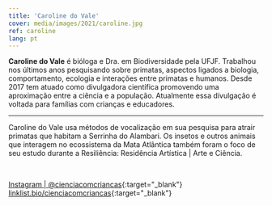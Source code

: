 ```yaml
---
title: 'Caroline do Vale'
cover: media/images/2021/caroline.jpg
ref: caroline
lang: pt
---
```


**Caroline do Vale** é bióloga e Dra. em Biodiversidade pela UFJF. Trabalhou nos últimos anos pesquisando sobre primatas, aspectos ligados a biologia, comportamento, ecologia e interações entre primatas e humanos. Desde 2017 tem atuado como divulgadora científica promovendo uma aproximação entre a ciência e a população. Atualmente essa divulgação é voltada para famílias com crianças e educadores.

---

Caroline do Vale usa métodos de vocalização em sua pesquisa para atrair primatas que habitam a Serrinha do Alambari. Os insetos e outros animais que interagem no ecossistema da Mata Atlântica também foram o foco de seu estudo durante a Resiliência: Residência Artística | Arte e Ciência.

<br>


[Instagram | @cienciacomcriancas](https://www.instagram.com/cienciacomcriancas/){:target="_blank"}
<br>
[linklist.bio/cienciacomcriancas](https://linklist.bio/cienciacomcriancas){:target="_blank"}
⠀